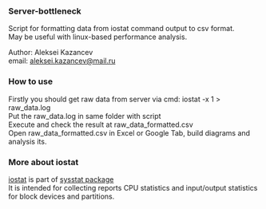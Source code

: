 ### Server-bottleneck  
Script for formatting data from iostat command output to csv format.  
May be useful with linux-based performance analysis.  

Author: Aleksei Kazancev  
email: aleksei.kazancev@mail.ru     

### How to use  
Firstly you should get raw data from server via cmd: iostat -x 1 > raw_data.log    
Put the raw_data.log in same folder with script  
Execute and check the result at raw_data_formatted.csv  
Open raw_data_formatted.csv in Excel or Google Tab, build diagrams and analysis its.

### More about iostat
[iostat](http://sebastien.godard.pagesperso-orange.fr/man_iostat.html) is part of [sysstat package](https://github.com/sysstat/sysstat)  
It is intended for collecting reports CPU statistics and input/output statistics for block devices and partitions.
